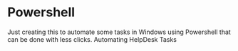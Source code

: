 # Powershell
Just creating this to automate some tasks in Windows using Powershell that can be done with less clicks.
Automating HelpDesk Tasks
